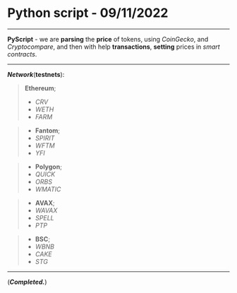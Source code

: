# Python script - 09/11/2022
---
**PyScript** - we are **parsing** the **price** of tokens, using _CoinGecko_, and _Cryptocompare_, and then with help **transactions**, **setting** prices in _smart contracts_.

---
___Network___(**testnets**):
> **Ethereum**;
> + _CRV_
> + _WETH_
> + _FARM_

> + **Fantom**;
> + _SPIRIT_
> + _WFTM_
> + _YFI_

> + **Polygon**;
> + _QUICK_
> + _ORBS_
> + _WMATIC_

> + **AVAX**;
> + _WAVAX_
> + _SPELL_
> + _PTP_

> + **BSC**;
> + _WBNB_
> + _CAKE_
> + _STG_

---
(___Completed.___)

